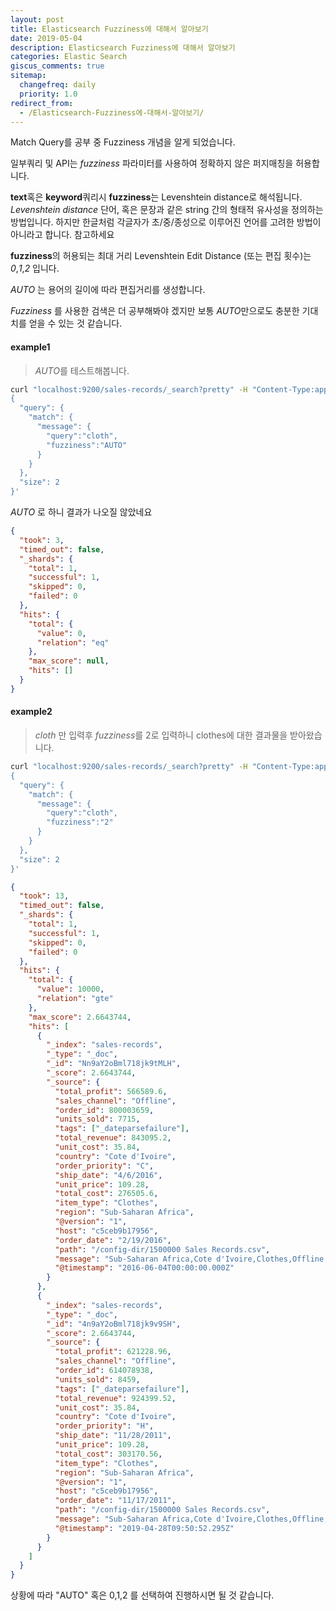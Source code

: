```yaml
---
layout: post
title: Elasticsearch Fuzziness에 대해서 알아보기
date: 2019-05-04
description: Elasticsearch Fuzziness에 대해서 알아보기
categories: Elastic Search
giscus_comments: true
sitemap:
  changefreq: daily
  priority: 1.0
redirect_from:
  - /Elasticsearch-Fuzziness에-대해서-알아보기/
---
```


Match Query를 공부 중 Fuzziness 개념을 알게 되었습니다.

일부쿼리 및 API는 _fuzziness_ 파라미터를 사용하여 정확하지 않은 퍼지매칭을 허용합니다.

**text**혹은 **keyword**쿼리시 **fuzziness**는 Levenshtein distance로 해석됩니다. _Levenshtein distance_ 단어, 혹은 문장과 같은 string 간의 형태적 유사성을 정의하는 방법입니다.
하지만 한글처럼 각글자가 초/중/종성으로 이루어진 언어를 고려한 방법이 아니라고 합니다. 참고하세요

**fuzziness**의 허용되는 최대 거리 Levenshtein Edit Distance (또는 편집 횟수)는
_0_,_1_,_2_ 입니다.

_AUTO_ 는 용어의 길이에 따라 편집거리를 생성합니다.

_Fuzziness_ 를 사용한 검색은 더 공부해봐야 겠지만 보통 *AUTO*만으로도 충분한 기대치를 얻을 수 있는 것 같습니다.

#### example1

> *AUTO*를 테스트해봅니다.

```bash
curl "localhost:9200/sales-records/_search?pretty" -H "Content-Type:application/json" -d '
{
  "query": {
    "match": {
      "message": {
        "query":"cloth",
        "fuzziness":"AUTO"
      }
    }
  },
  "size": 2
}'
```

_AUTO_ 로 하니 결과가 나오질 않았네요

```json
{
  "took": 3,
  "timed_out": false,
  "_shards": {
    "total": 1,
    "successful": 1,
    "skipped": 0,
    "failed": 0
  },
  "hits": {
    "total": {
      "value": 0,
      "relation": "eq"
    },
    "max_score": null,
    "hits": []
  }
}
```

#### example2

> _cloth_ 만 입력후 *fuzziness*를 2로 입력하니 clothes에 대한 결과물을 받아왔습니다.

```bash
curl "localhost:9200/sales-records/_search?pretty" -H "Content-Type:application/json" -d '
{
  "query": {
    "match": {
      "message": {
        "query":"cloth",
        "fuzziness":"2"
      }
    }
  },
  "size": 2
}'
```

```json
{
  "took": 13,
  "timed_out": false,
  "_shards": {
    "total": 1,
    "successful": 1,
    "skipped": 0,
    "failed": 0
  },
  "hits": {
    "total": {
      "value": 10000,
      "relation": "gte"
    },
    "max_score": 2.6643744,
    "hits": [
      {
        "_index": "sales-records",
        "_type": "_doc",
        "_id": "Nn9aY2oBml718jk9tMLH",
        "_score": 2.6643744,
        "_source": {
          "total_profit": 566589.6,
          "sales_channel": "Offline",
          "order_id": 800003659,
          "units_sold": 7715,
          "tags": ["_dateparsefailure"],
          "total_revenue": 843095.2,
          "unit_cost": 35.84,
          "country": "Cote d'Ivoire",
          "order_priority": "C",
          "ship_date": "4/6/2016",
          "unit_price": 109.28,
          "total_cost": 276505.6,
          "item_type": "Clothes",
          "region": "Sub-Saharan Africa",
          "@version": "1",
          "host": "c5ceb9b17956",
          "order_date": "2/19/2016",
          "path": "/config-dir/1500000 Sales Records.csv",
          "message": "Sub-Saharan Africa,Cote d'Ivoire,Clothes,Offline,C,2/19/2016,800003659,4/6/2016,7715,109.28,35.84,843095.20,276505.60,566589.60\r",
          "@timestamp": "2016-06-04T00:00:00.000Z"
        }
      },
      {
        "_index": "sales-records",
        "_type": "_doc",
        "_id": "4n9aY2oBml718jk9v9SH",
        "_score": 2.6643744,
        "_source": {
          "total_profit": 621228.96,
          "sales_channel": "Offline",
          "order_id": 614078938,
          "units_sold": 8459,
          "tags": ["_dateparsefailure"],
          "total_revenue": 924399.52,
          "unit_cost": 35.84,
          "country": "Cote d'Ivoire",
          "order_priority": "H",
          "ship_date": "11/28/2011",
          "unit_price": 109.28,
          "total_cost": 303170.56,
          "item_type": "Clothes",
          "region": "Sub-Saharan Africa",
          "@version": "1",
          "host": "c5ceb9b17956",
          "order_date": "11/17/2011",
          "path": "/config-dir/1500000 Sales Records.csv",
          "message": "Sub-Saharan Africa,Cote d'Ivoire,Clothes,Offline,H,11/17/2011,614078938,11/28/2011,8459,109.28,35.84,924399.52,303170.56,621228.96\r",
          "@timestamp": "2019-04-28T09:50:52.295Z"
        }
      }
    ]
  }
}
```

상황에 따라 "AUTO" 혹은 0,1,2 를 선택하여 진행하시면 될 것 같습니다.
